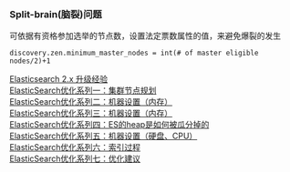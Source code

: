 []()


### Split-brain(脑裂)问题

可依据有资格参加选举的节点数，设置法定票数属性的值，来避免爆裂的发生

```
discovery.zen.minimum_master_nodes = int(# of master eligible nodes/2)+1
```

[Elasticsearch 2.x 升级经验](http://www.chepoo.com/elasticsearch-2-x-upgrade-experience.html)   
[ElasticSearch优化系列一：集群节点规划](http://www.jianshu.com/p/4c57a246164c)   
[ElasticSearch优化系列二：机器设置（内存）](http://www.jianshu.com/p/a2b682e5c1ab)   
[ElasticSearch优化系列三：机器设置（内存）](http://www.jianshu.com/p/59acd190aa41)   
[ElasticSearch优化系列四：ES的heap是如何被瓜分掉的](http://www.jianshu.com/p/f41b706db6c7)   
[ElasticSearch优化系列五：机器设置（硬盘、CPU）](http://www.jianshu.com/p/919f191acc94)   
[ElasticSearch优化系列六：索引过程](http://www.jianshu.com/p/b4eda49583b5)   
[ElasticSearch优化系列七：优化建议](http://www.jianshu.com/p/29ffce0850af)   

